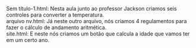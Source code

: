 Sem título-1.html: Nesta aula junto ao professor Jackson criamos seis controles para converter a temperatura. <br>
arquivo nv.html: Já neste outro arquivo, nós criamos 4 regulamentos para fazer o cálculo de andamento aritmética. <br> site.html: E neste nós criamos um botão que calcula a idade que vamos ter em um certo ano.
